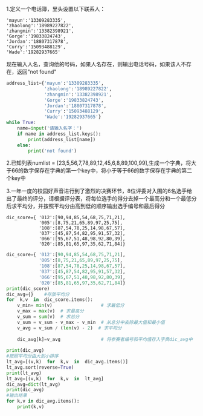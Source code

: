 1.定义一个电话簿，里头设置以下联系人：

    'mayun':'13309283335',
    'zhaolong':'18989227822',
    'zhangmin':'13382398921',
    'Gorge':'19833824743',
    'Jordan':'18807317878',
    'Curry':'15093488129',
    'Wade':'19282937665'

现在输入人名，查询他的号码，如果人名存在，则输出电话号码，如果该人不存在，返回"not found" 

```Python
address_list={'mayun':'13309283335',
              'zhaolong':'18989227822',
              'zhangmin':'13382398921',
              'Gorge':'19833824743',
              'Jordan':'18807317878',
              'Curry':'15093488129',
              'Wade':'19282937665'}
while True:
    name=input('请输入名字：')
    if name in address_list.keys():
        print(address_list[name])
    else:
        print('not found')
```

2.已知列表numlist = [23,5,56,7,78,89,12,45,6,8,89,100,99],生成一个字典，将大于66的数字保存在字典的第一个key中，将小于等于66的数字保存在字典的第二个key中

3.一年一度的校园好声音进行到了激烈的决赛环节，8位评委对入围的6名选手给出了最终的评分，请根据评分表，将每位选手的得分去掉一个最高分和一个最低分后求平均分，并按照平均分由高到低的顺序输出选手编号和最后得分 

```
dic_score={ '012':[90,94,85,54,68,75,71,21],
            '005':[8,75,21,65,89,97,25,75],
            '108':[87,54,78,25,14,98,67,57],
            '037':[45,87,54,82,95,91,57,32],
            '066':[95,67,51,48,98,92,80,39],
            '020':[85,81,65,97,35,62,71,84]}
```

```Python
dic_score={ '012':[90,94,85,54,68,75,71,21],
            '005':[8,75,21,65,89,97,25,75],
            '108':[87,54,78,25,14,98,67,57],
            '037':[45,87,54,82,95,91,57,32],
            '066':[95,67,51,48,98,92,80,39],
            '020':[85,81,65,97,35,62,71,84]}
print(dic_score)
dic_avg={}    #存放平均分
for  k,v  in  dic_score.items():
    v_min= min(v)                  # 求最低分
    v_max = max(v)  # 求最高分
    v_sum = sum(v)  # 求总分
    v_sum = v_sum - v_max - v_min  # 从总分中去除最大值和最小值
    v_avg = v_sum / (len(v) - 2)  # 求平均分
 
    dic_avg[k]=v_avg               # 将参赛者编号和平均值存入字典dic_avg中
 
print(dic_avg)
#按照平均分由大到小排序
lt_avg=[(v,k)  for  k,v  in  dic_avg.items()]
lt_avg.sort(reverse=True)
print(lt_avg)
lt_avg=[(v,k)  for  k,v  in  lt_avg]
dic_avg=dict(lt_avg)
print(dic_avg)
#输出结果
for k,v in dic_avg.items():
    print(k,v)
```

